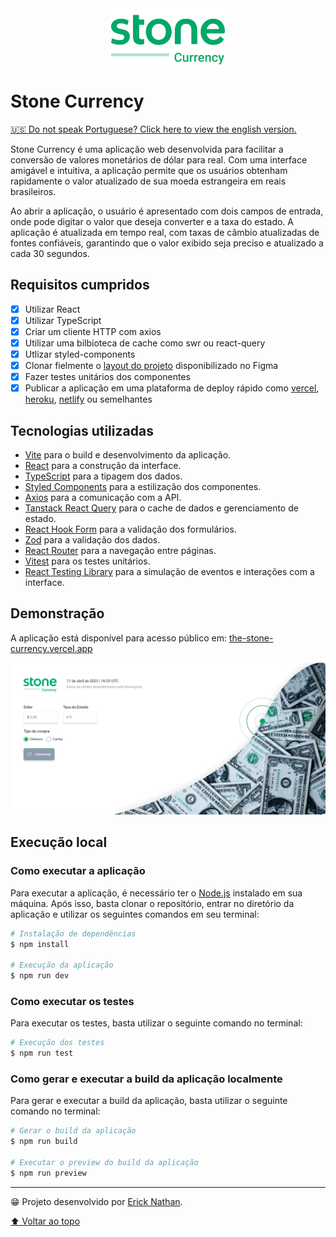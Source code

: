 <div align="center">
   <img src=".github/project-logo.svg" height="90">
</div>

# Stone Currency
[🇺🇸 Do not speak Portuguese? Click here to view the english version.](./README-EN.md)

Stone Currency é uma aplicação web desenvolvida para facilitar a conversão de valores monetários de dólar para real. Com uma interface amigável e intuitiva, a aplicação permite que os usuários obtenham rapidamente o valor atualizado de sua moeda estrangeira em reais brasileiros.

Ao abrir a aplicação, o usuário é apresentado com dois campos de entrada, onde pode digitar o valor que deseja converter e a taxa do estado. A aplicação é atualizada em tempo real, com taxas de câmbio atualizadas de fontes confiáveis, garantindo que o valor exibido seja preciso e atualizado a cada 30 segundos.

## Requisitos cumpridos
- [x] Utilizar React
- [x] Utilizar TypeScript
- [x] Criar um cliente HTTP com axios
- [x] Utilizar uma bilbioteca de cache como swr ou react-query
- [x] Utlizar styled-components
- [x] Clonar fielmente o [layout do projeto](https://www.figma.com/file/y8IcDbllfaFAzXrEXR05PE/Teste-Front-Web-Stone) disponibilizado no Figma
- [x] Fazer testes unitários dos componentes
- [x] Publicar a aplicação em uma plataforma de deploy rápido como [vercel](https://vercel.com/), [heroku](https://www.heroku.com), [netlify](https://www.netlify.com) ou semelhantes

## Tecnologias utilizadas
- [Vite](https://vitejs.dev/) para o build e desenvolvimento da aplicação.
- [React](https://reactjs.org/) para a construção da interface.
- [TypeScript](https://www.typescriptlang.org/) para a tipagem dos dados.
- [Styled Components](https://styled-components.com/) para a estilização dos componentes.
- [Axios](https://axios-http.com/docs/intro/) para a comunicação com a API.
- [Tanstack React Query](https://tanstack.com/query/) para o cache de dados e gerenciamento de estado.
- [React Hook Form](https://react-hook-form.com/) para a validação dos formulários.
- [Zod](https://zod.dev/) para a validação dos dados.
- [React Router](https://reactrouter.com/) para a navegação entre páginas.
- [Vitest](https://vitest.dev/) para os testes unitários.
- [React Testing Library](https://testing-library.com/docs/react-testing-library/intro/) para a simulação de eventos e interações com a interface.

## Demonstração
A aplicação está disponível para acesso público em: [the-stone-currency.vercel.app](https://the-stone-currency.vercel.app/)

![](./.github/project-screenshot.png)

## Execução local

### Como executar a aplicação
Para executar a aplicação, é necessário ter o [Node.js](https://nodejs.org/en/) instalado em sua máquina. Após isso, basta clonar o repositório, entrar no diretório da aplicação e utilizar os seguintes comandos em seu terminal:

```bash
# Instalação de dependências
$ npm install

# Execução da aplicação
$ npm run dev
```

### Como executar os testes
Para executar os testes, basta utilizar o seguinte comando no terminal:

```bash
# Execução dos testes
$ npm run test
```

### Como gerar e executar a build da aplicação localmente
Para gerar e executar a build da aplicação, basta utilizar o seguinte comando no terminal:

```bash
# Gerar o build da aplicação
$ npm run build

# Executar o preview do build da aplicação
$ npm run preview
```

---

😁 Projeto desenvolvido por [Erick Nathan](https://www.linkedin.com/in/ericknathan/).

[⬆ Voltar ao topo](#stone-currency)<br>